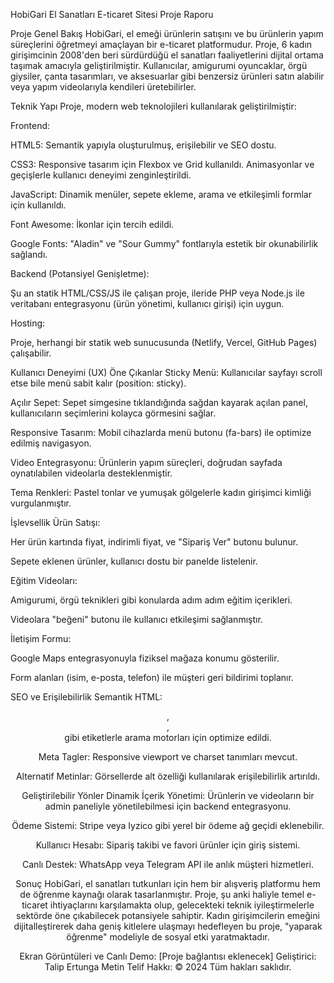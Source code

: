 HobiGari El Sanatları E-ticaret Sitesi Proje Raporu

Proje Genel Bakış
HobiGari, el emeği ürünlerin satışını ve bu ürünlerin yapım süreçlerini öğretmeyi amaçlayan bir e-ticaret platformudur. Proje, 6 kadın girişimcinin 2008'den beri sürdürdüğü el sanatları faaliyetlerini dijital ortama taşımak amacıyla geliştirilmiştir. Kullanıcılar, amigurumi oyuncaklar, örgü giysiler, çanta tasarımları, ve aksesuarlar gibi benzersiz ürünleri satın alabilir veya yapım videolarıyla kendileri üretebilirler.

Teknik Yapı
Proje, modern web teknolojileri kullanılarak geliştirilmiştir:

Frontend:

HTML5: Semantik yapıyla oluşturulmuş, erişilebilir ve SEO dostu.

CSS3: Responsive tasarım için Flexbox ve Grid kullanıldı. Animasyonlar ve geçişlerle kullanıcı deneyimi zenginleştirildi.

JavaScript: Dinamik menüler, sepete ekleme, arama ve etkileşimli formlar için kullanıldı.

Font Awesome: İkonlar için tercih edildi.

Google Fonts: "Aladin" ve "Sour Gummy" fontlarıyla estetik bir okunabilirlik sağlandı.

Backend (Potansiyel Genişletme):

Şu an statik HTML/CSS/JS ile çalışan proje, ileride PHP veya Node.js ile veritabanı entegrasyonu (ürün yönetimi, kullanıcı girişi) için uygun.

Hosting:

Proje, herhangi bir statik web sunucusunda (Netlify, Vercel, GitHub Pages) çalışabilir.

Kullanıcı Deneyimi (UX) Öne Çıkanlar
Sticky Menü: Kullanıcılar sayfayı scroll etse bile menü sabit kalır (position: sticky).

Açılır Sepet: Sepet simgesine tıklandığında sağdan kayarak açılan panel, kullanıcıların seçimlerini kolayca görmesini sağlar.

Responsive Tasarım: Mobil cihazlarda menü butonu (fa-bars) ile optimize edilmiş navigasyon.

Video Entegrasyonu: Ürünlerin yapım süreçleri, doğrudan sayfada oynatılabilen videolarla desteklenmiştir.

Tema Renkleri: Pastel tonlar ve yumuşak gölgelerle kadın girişimci kimliği vurgulanmıştır.

İşlevsellik
Ürün Satışı:

Her ürün kartında fiyat, indirimli fiyat, ve "Sipariş Ver" butonu bulunur.

Sepete eklenen ürünler, kullanıcı dostu bir panelde listelenir.

Eğitim Videoları:

Amigurumi, örgü teknikleri gibi konularda adım adım eğitim içerikleri.

Videolara "beğeni" butonu ile kullanıcı etkileşimi sağlanmıştır.

İletişim Formu:

Google Maps entegrasyonuyla fiziksel mağaza konumu gösterilir.

Form alanları (isim, e-posta, telefon) ile müşteri geri bildirimi toplanır.

SEO ve Erişilebilirlik
Semantik HTML: <header>, <section>, <footer> gibi etiketlerle arama motorları için optimize edildi.

Meta Tagler: Responsive viewport ve charset tanımları mevcut.

Alternatif Metinlar: Görsellerde alt özelliği kullanılarak erişilebilirlik artırıldı.

Geliştirilebilir Yönler
Dinamik İçerik Yönetimi: Ürünlerin ve videoların bir admin paneliyle yönetilebilmesi için backend entegrasyonu.

Ödeme Sistemi: Stripe veya Iyzico gibi yerel bir ödeme ağ geçidi eklenebilir.

Kullanıcı Hesabı: Sipariş takibi ve favori ürünler için giriş sistemi.

Canlı Destek: WhatsApp veya Telegram API ile anlık müşteri hizmetleri.

Sonuç
HobiGari, el sanatları tutkunları için hem bir alışveriş platformu hem de öğrenme kaynağı olarak tasarlanmıştır. Proje, şu anki haliyle temel e-ticaret ihtiyaçlarını karşılamakta olup, gelecekteki teknik iyileştirmelerle sektörde öne çıkabilecek potansiyele sahiptir. Kadın girişimcilerin emeğini dijitalleştirerek daha geniş kitlelere ulaşmayı hedefleyen bu proje, "yaparak öğrenme" modeliyle de sosyal etki yaratmaktadır.

Ekran Görüntüleri ve Canlı Demo: [Proje bağlantısı eklenecek]
Geliştirici: Talip Ertunga Metin
Telif Hakkı: © 2024 Tüm hakları saklıdır.
